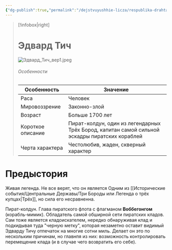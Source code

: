 ```yaml
---
{"dg-publish":true,"permalink":"/dejstvuyushhie-licza/respublika-drahtat/edvard-tich-ili-belaya-boroda/","dgPassFrontmatter":true}
---
```


> [!infobox|right]
> # Эдвард Тич
> ![Эдвард_Тич_вер1.jpeg](/img/user/%D0%98%D0%B7%D0%BE%D0%B1%D1%80%D0%B0%D0%B6%D0%B5%D0%BD%D0%B8%D1%8F/%D0%AD%D0%B4%D0%B2%D0%B0%D1%80%D0%B4_%D0%A2%D0%B8%D1%87_%D0%B2%D0%B5%D1%801.jpeg)
> ###### Особенности
> | Особенность | Значение |
> | ---- | ---- |
> | Раса | Человек|
> | Мировоззрение | Законно-злой |
> | Возраст |Больше 1700 лет|
> | Короткое описание |Пират-колдун, один из легендарных Трёх Бород, капитан самой сильной эскадры пиратских кораблей |
> | Черта характера |Честолюбив, жаден, скверный характер|

# Предыстория

Живая легенда. Не все верят, что он является Одним из [[Исторические события/Центральные Державы/Три Бороды или Легенда о трёх купцах\|Трёх]], но сила его несравненна.

Пират-колдун. Глава пиратского флота с флагманом **Воббегонгом** (корабль-мимик). Обладатель самой обширной сети пиратских кладов. Сам тоже является кладоискателем, нередко обнаруживая клад и подкидывая туда "черную метку", которая незаметно оставит видимый Эдварду Тичу отпечаток на многие сотни миль. Делает он это по нескольким причинам, но главнпя из них: возможность контролировать перемещение клада (и в случае чего возвратить его себе).
